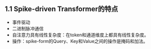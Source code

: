 ## 1.1 Spike-driven Transformer的特点
- 事件驱动
- 二进制脉冲通信
- 自注意力具有线性复杂度：在token和通道维度上都具有线性复杂度。
- 操作：spike-form的Query、Key和Value之间的操作是掩码和加法。
<!--stackedit_data:
eyJoaXN0b3J5IjpbMTI0MzMwMDQ5MywyMDcwNjAzMjZdfQ==
-->